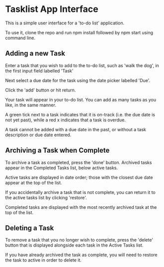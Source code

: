# Tasklist App Interface

This is a simple user interface for a 'to-do list' application.

To use it, clone the repo and run npm install followed by npm start using command line.

## Adding a new Task

Enter a task that you wish to add to the to-do list, such as 'walk the dog', in the first input field labelled 'Task' 

Next select a due date for the task using the date picker labelled 'Due'.

Click the 'add' button or hit return. 

Your task will appear in your to-do list. You can add as many tasks as you like, in the same manner. 

A green tick next to a task indicates that it is on-track (i.e. the due date is not yet past), while a red x indicates that a task is overdue. 

A task cannot be added with a due date in the past, or without a task description or due date entered. 

## Archiving a Task when Complete

To archive a task as completed, press the 'done' button. Archived tasks appear in the Completed Tasks list, below active tasks. 

Active tasks are displayed in date order; those with the closest due date appear at the top of the list. 

If you accidentally archive a task that is not complete, you can return it to the active tasks list by clicking 'restore'.

Completed tasks are displayed with the most recently archived task at the top of the list.

## Deleting a Task

To remove a task that you no longer wish to complete, press the 'delete' button that is displayed alongside each task in the Active Tasks list. 

If you have already archived the task as complete, you will need to restore the task to active in order to delete it.




